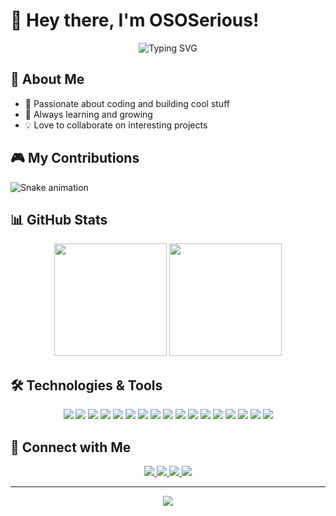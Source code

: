 # 👋 Hey there, I'm OSOSerious!

<div align="center">
  <img src="https://readme-typing-svg.herokuapp.com?font=Fira+Code&pause=1000&color=2E97F7&center=true&vCenter=true&width=435&lines=AI+Expert+%2F+Consultant;IT+Expert+%2F+Consultant" alt="Typing SVG" />
</div>

## 🌟 About Me
- 🚀 Passionate about coding and building cool stuff
- 🌱 Always learning and growing
- 💡 Love to collaborate on interesting projects

## 🎮 My Contributions
![Snake animation](https://github.com/OSOSerious/OSOSerious/blob/main/assets/github-contribution-grid-snake.svg)

## 📊 GitHub Stats
<div align="center">
  <img height="180em" src="https://github-readme-stats.vercel.app/api?username=OSOSerious&show_icons=true&theme=tokyonight&include_all_commits=true&count_private=true"/>
  <img height="180em" src="https://github-readme-stats.vercel.app/api/top-langs/?username=OSOSerious&layout=compact&langs_count=7&theme=tokyonight"/>
</div>

## 🛠 Technologies & Tools
<div align="center">
  <!-- Languages -->
  <img src="https://img.shields.io/badge/-Python-3776AB?style=flat-square&logo=python&logoColor=white" />
  <img src="https://img.shields.io/badge/-PHP-777BB4?style=flat-square&logo=php&logoColor=white" />
  <img src="https://img.shields.io/badge/-HTML5-E34F26?style=flat-square&logo=html5&logoColor=white" />
  <img src="https://img.shields.io/badge/-CSS3-1572B6?style=flat-square&logo=css3&logoColor=white" />
  <img src="https://img.shields.io/badge/-JavaScript-F7DF1E?style=flat-square&logo=javascript&logoColor=black" />
  <img src="https://img.shields.io/badge/-Elixir-4B275F?style=flat-square&logo=elixir&logoColor=white" />
  
  <!-- Frameworks & Libraries -->
  <img src="https://img.shields.io/badge/-Svelte-FF3E00?style=flat-square&logo=svelte&logoColor=white" />
  <img src="https://img.shields.io/badge/-React-61DAFB?style=flat-square&logo=react&logoColor=black" />
  <img src="https://img.shields.io/badge/-Tailwind_CSS-38B2AC?style=flat-square&logo=tailwind-css&logoColor=white" />
  <img src="https://img.shields.io/badge/-Phoenix-FD4F00?style=flat-square&logo=phoenix&logoColor=white" />
  
  <!-- Tools & Platforms -->
  <img src="https://img.shields.io/badge/-Linux-FCC624?style=flat-square&logo=linux&logoColor=black" />
  <img src="https://img.shields.io/badge/-Git-F05032?style=flat-square&logo=git&logoColor=white" />
  
  <!-- AI & ML -->
  <img src="https://img.shields.io/badge/-OpenAI-412991?style=flat-square&logo=openai&logoColor=white" />
  <img src="https://img.shields.io/badge/-Claude-000000?style=flat-square&logo=anthropic&logoColor=white" />
  <img src="https://img.shields.io/badge/-Llama-FF6B6B?style=flat-square&logo=meta&logoColor=white" />
  <img src="https://img.shields.io/badge/-Qwen-1A73E8?style=flat-square&logo=alibaba-cloud&logoColor=white" />
  <img src="https://img.shields.io/badge/-Ollama-FF4F8B?style=flat-square&logo=llama&logoColor=white" />
</div>

## 🤝 Connect with Me
<div align="center">
  <a href="https://github.com/OSOSerious" target="_blank">
    <img src="https://img.shields.io/badge/-GitHub-181717?style=flat-square&logo=github&logoColor=white" />
  </a>
  <a href="https://x.com/OSO_5erious" target="_blank">
    <img src="https://img.shields.io/badge/-Twitter-1DA1F2?style=flat-square&logo=twitter&logoColor=white" />
  </a>
  <a href="https://www.instagram.com/ososerious.ai/" target="_blank">
    <img src="https://img.shields.io/badge/-Instagram-E4405F?style=flat-square&logo=instagram&logoColor=white" />
  </a>
  <a href="https://www.linkedin.com/in/nicholas-del-negro/" target="_blank">
    <img src="https://img.shields.io/badge/-LinkedIn-0A66C2?style=flat-square&logo=linkedin&logoColor=white" />
  </a>
</div>

---
<div align="center">
  <img src="https://komarev.com/ghpvc/?username=OSOSerious&color=blue&style=flat-square" />
</div>
